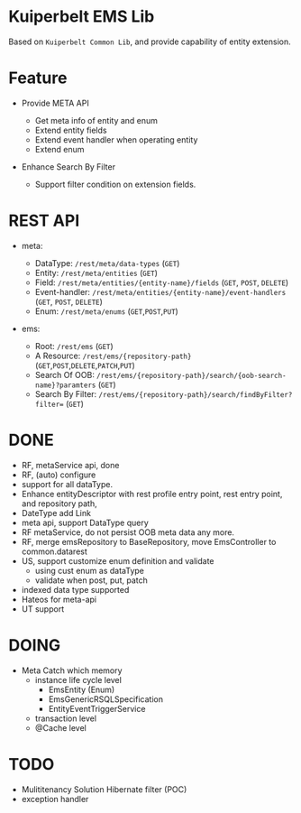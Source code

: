# Kuiperbelt EMS Lib
Based on `Kuiperbelt Common Lib`, and provide capability of entity extension.

# Feature
- Provide META API
    - Get meta info of entity and enum  
    - Extend entity fields
    - Extend event handler when operating entity
    - Extend enum
    
- Enhance Search By Filter
    - Support filter condition on extension fields.

# REST API
- meta:
    - DataType: `/rest/meta/data-types` (`GET`)
    - Entity: `/rest/meta/entities` (`GET`)
    - Field: `/rest/meta/entities/{entity-name}/fields` (`GET`, `POST`, `DELETE`)
    - Event-handler: `/rest/meta/entities/{entity-name}/event-handlers` (`GET`, `POST`, `DELETE`)
    - Enum: `/rest/meta/enums` (`GET`,`POST`,`PUT`)
 
- ems:
    - Root: `/rest/ems`    (`GET`)
    - A Resource: `/rest/ems/{repository-path}` (`GET`,`POST`,`DELETE`,`PATCH`,`PUT`)
    - Search Of OOB: `/rest/ems/{repository-path}/search/{oob-search-name}?paramters` (`GET`)
    - Search By Filter: `/rest/ems/{repository-path}/search/findByFilter?filter=` (`GET`)

# DONE
- RF, metaService api, done
- RF, (auto) configure 
- support for all dataType.
- Enhance entityDescriptor with rest profile entry point, rest entry point, and repository path, 
- DateType add Link
- meta api, support DataType query
- RF metaService, do not persist OOB meta data any more.
- RF, merge emsRepository to BaseRepository, move EmsController to common.datarest
- US, support customize enum definition and validate
    - using cust enum as dataType
    - validate when post, put, patch
- indexed data type supported
- Hateos for meta-api
- UT support

# DOING
- Meta Catch which memory
    - instance life cycle level
        - EmsEntity (Enum)
        - EmsGenericRSQLSpecification   
        - EntityEventTriggerService
    - transaction level
    - @Cache level    
 
# TODO
- Mulititenancy Solution Hibernate filter (POC)
- exception handler



